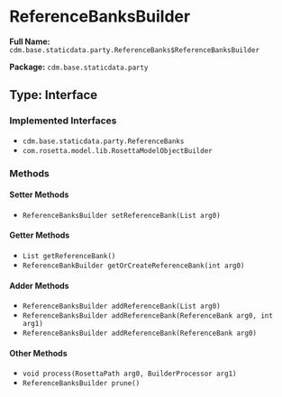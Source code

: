 # ReferenceBanksBuilder

**Full Name:** `cdm.base.staticdata.party.ReferenceBanks$ReferenceBanksBuilder`

**Package:** `cdm.base.staticdata.party`

## Type: Interface

### Implemented Interfaces

- `cdm.base.staticdata.party.ReferenceBanks`
- `com.rosetta.model.lib.RosettaModelObjectBuilder`

### Methods

#### Setter Methods

- `ReferenceBanksBuilder setReferenceBank(List arg0)`

#### Getter Methods

- `List getReferenceBank()`
- `ReferenceBankBuilder getOrCreateReferenceBank(int arg0)`

#### Adder Methods

- `ReferenceBanksBuilder addReferenceBank(List arg0)`
- `ReferenceBanksBuilder addReferenceBank(ReferenceBank arg0, int arg1)`
- `ReferenceBanksBuilder addReferenceBank(ReferenceBank arg0)`

#### Other Methods

- `void process(RosettaPath arg0, BuilderProcessor arg1)`
- `ReferenceBanksBuilder prune()`

